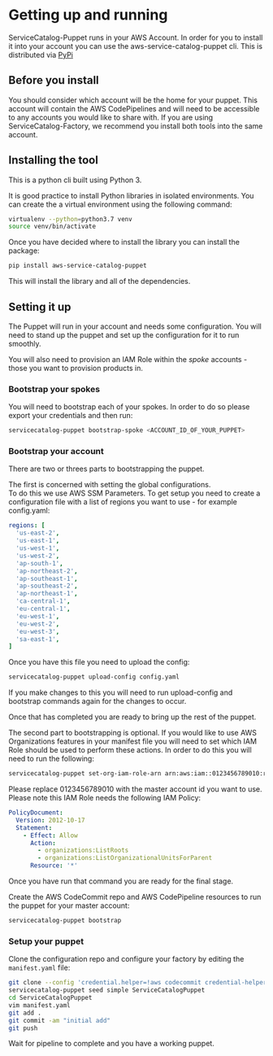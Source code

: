 Getting up and running
======================

ServiceCatalog-Puppet runs in your AWS Account.  In order for you to install it into your account you can use the 
aws-service-catalog-puppet cli.  This is distributed via [PyPi](https://pypi.org/project/aws-service-catalog-puppet/)

## Before you install
You should consider which account will be the home for your puppet.  This account will contain the AWS CodePipelines
and will need to be accessible to any accounts you would like to share with.  If you are using ServiceCatalog-Factory,
we recommend you install both tools into the same account. 
 

## Installing the tool
This is a python cli built using Python 3.

It is good practice to install Python libraries in isolated environments.  You can create the a virtual environment using
the following command:

```bash
virtualenv --python=python3.7 venv
source venv/bin/activate
```

Once you have decided where to install the library you can install the package:
```bash
pip install aws-service-catalog-puppet
```

This will install the library and all of the dependencies.

## Setting it up
The Puppet will run in your account and needs some configuration.  You will need to stand up the puppet and set up the 
configuration for it to run smoothly.

You will also need to provision an IAM Role within the _spoke_ accounts - those you want to provision products in.

### Bootstrap your spokes
You will need to bootstrap each of your spokes.  In order to do so please export your credentials and then run:
```bash
servicecatalog-puppet bootstrap-spoke <ACCOUNT_ID_OF_YOUR_PUPPET>
```

### Bootstrap your account

There are two or threes parts to bootstrapping the puppet.  

The first is concerned with setting the global configurations.  
To do this we use AWS SSM Parameters.  To get setup you need to create a configuration file with a list of regions you want to 
use - for example config.yaml:

```yaml
regions: [
  'us-east-2',
  'us-east-1',
  'us-west-1',
  'us-west-2',
  'ap-south-1',
  'ap-northeast-2',
  'ap-southeast-1',
  'ap-southeast-2',
  'ap-northeast-1',
  'ca-central-1',
  'eu-central-1',
  'eu-west-1',
  'eu-west-2',
  'eu-west-3',
  'sa-east-1',
]
```
Once you have this file you need to upload the config:
```bash
servicecatalog-puppet upload-config config.yaml
```

If you make changes to this you will need to run upload-config and bootstrap commands again for the changes to occur.

Once that has completed you are ready to bring up the rest of the puppet.

The second part to bootstrapping is optional.  If you would like to use AWS Organizations features in your manifest file 
you will need to set which IAM Role should be used to perform these actions.  In order to do this you will need to run 
the following:

```bash
servicecatalog-puppet set-org-iam-role-arn arn:aws:iam::0123456789010:role/Admin  
```

Please replace 0123456789010 with the master account id you want to use.  Please note this IAM Role needs the following 
IAM Policy:

```yaml
PolicyDocument:
  Version: 2012-10-17
  Statement:
    - Effect: Allow
      Action:
        - organizations:ListRoots
        - organizations:ListOrganizationalUnitsForParent
      Resource: '*'
```

Once you have run that command you are ready for the final stage.

Create the AWS CodeCommit repo and AWS CodePipeline resources to run the puppet for your 
master account:
```bash
servicecatalog-puppet bootstrap
```

### Setup your puppet
Clone the configuration repo and configure your factory by editing the ```manifest.yaml``` file:
```bash
git clone --config 'credential.helper=!aws codecommit credential-helper $@' --config 'credential.UseHttpPath=true' https://git-codecommit.eu-west-1.amazonaws.com/v1/repos/ServiceCatalogPuppet
servicecatalog-puppet seed simple ServiceCatalogPuppet
cd ServiceCatalogPuppet
vim manifest.yaml
git add .
git commit -am "initial add"
git push
```
Wait for pipeline to complete and you have a working puppet.